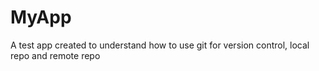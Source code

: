 # MyApp
A test app created to understand how to use git for version control, local repo and remote repo
